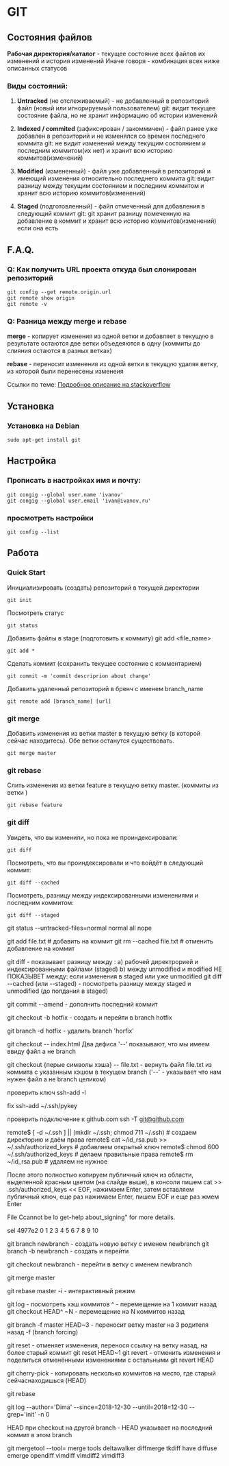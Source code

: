 # GIT

## Состояния файлов

**Рабочая директория/каталог** - текущее состояние всех файлов их изменений и история изменений Иначе говоря - комбинация всех ниже описанных статусов

### Виды состояний:
1. **Untracked** (не отслеживаемый) - не добавленный в репозиторий файл (новый или игнорируемый пользователем)
git: видит текущее состояние файла, но не хранит информацию об истории изменений

2. **Indexed / commited** (зафиксирован / закоммичен) - файл ранее уже добавлен в репозиторий и не изменялся со времен последнего коммита
git: не видит изменений между текущим состоянием и последним коммитом(их нет) и хранит всю историю коммитов(изменений)

3. **Modified** (измененный) - файл уже добавленный в репозиторий и имеющий изменения относительно последнего коммита
git: видит разницу между текущим состоянием и последним коммитом и хранит всю историю коммитов(изменений)

4. **Staged** (подготовленный) - файл отмеченный для добавления в следующий коммит
git: git хранит разницу помеченную на добавление в коммит и хранит всю историю коммитов(изменений) если она есть


## F.A.Q.
### Q: Как получить URL проекта откуда был слонирован репозиторий
	
	git config --get remote.origin.url
	git remote show origin
	git remote -v

### Q: Разница между merge и rebase
**merge** - копирует изменения из одной ветки и добавляет в текущую в результате остаются две ветки объедеяются в одну (коммиты до слияния остаются в разных ветках)

**rebase** - переносит изменения из одной ветки в текущую удаляя ветку, из которой были перенесены изменеия

Ссылки по теме:
[Подробное описание на stackoverflow](https://stackoverflow.com/questions/16666089/whats-the-difference-between-git-merge-and-git-rebase)



## Установка
### Установка на Debian

	sudo apt-get install git

## Настройка
### Прописать в настройках имя и почту:

	git congig --global user.name 'ivanov'
	git congig --global user.email 'ivan@ivanov.ru'

### просмотреть настройки

	git config --list

## Работа
### Quick Start
Инициализировать (создать) репозиторий в текущей директории

	git init 

Посмотреть статус

	git status

Добавить файлы в stage (подготовить к коммиту)
	git add <file_name>

	git add *

Сделать коммит (сохранить текущее состояние с комментарием)

	git commit -m 'commit descriprion about change'

Добавить удаленный репозиторий в бренч с именем branch_name

	git remote add [branch_name] [url]


### git merge
Добавить изменения из ветки master в текущую ветку (в которой сейчас находитесь). Обе ветки останутся существовать.

	git merge master

### git rebase
Слить изменения из ветки feature в текущую ветку master.
(коммиты из ветки )
 
	git rebase feature

### git diff
Увидеть, что вы изменили, но пока не проиндексировали:

	git diff

Посмотреть, что вы проиндексировали и что войдёт в следующий коммит:

	git diff --cached

Посмотреть, разницу между индексированными изменениями и последним коммитом:

	git diff --staged








git status --untracked-files=normal
	normal
	all
	nope

git add file.txt			# добавить на коммит
git rm --cached file.txt	# отменить добавление на коммит



git diff	-	показывает разницу между :
	a) рабочей директрорией и индексированными файлами (staged)
	b) между unmodified и modified
	НЕ ПОКАЗЫВЕТ между:
		если изменения в staged или уже unmodified
git diff --cached (или --staged) - посмотреть
	разницу между staged и unmodified (до попдания в staged)

git commit --amend 	-	дополнить последний коммит




git checkout -b hotfix	-	создать и перейти в branch hotfix

git branch -d hotfix	-	удалить branch 'horfix'

git checkout -- index.html
	Два дефиса '--' показывают, что мы имеем ввиду файл а не branch

git checkout {перые символы хэша} -- file.txt	- вернуть файл file.txt из коммита с указанным хэшом в текущем branch ('--' - указывает что нам нужен файл а не branch целиком)



проверить ключ
ssh-add -l

fix
ssh-add ~/.ssh/pykey

проверить подключение к github.com
ssh -T git@github.com


remote$ [ -d ~/.ssh ] || (mkdir ~/.ssh; chmod 711 ~/.ssh) # создаем директорию и даём права
remote$ cat ~/id_rsa.pub >> ~/.ssh/authorized_keys        # добавляем открытый ключ
remote$ chmod 600 ~/.ssh/authorized_keys                  # делаем правильные права 
remote$ rm ~/id_rsa.pub                                   # удаляем не нужное

После этого полностью копируем публичный ключ из области, выделенной красным цветом (на слайде выше), в консоли пишем cat >> .ssh/authorized_keys << EOF, нажимаем Enter, затем вставляем публичный ключ, еще раз нажимаем Enter, пишем EOF и еще раз жмем Enter

File Ccannot be lo
get-help about_signing" for more details.



sel 4977e2 0 1 2 3 4 5 6 7 8 9 10


git branch newbranch - создать новую ветку с именем newbranch
git branch -b newbranch - создать и перейти

git checkout newbranch - перейти в ветку с именем newbranch

git merge master

git rebase master
	-i - интерактивный режим

git log - посмотреть хэш коммитов
	^ - перемещение на 1 коммит назад
		git checkout HEAD^
	~N - перемещение на N коммитов назад

git branch -f master HEAD~3 - переносит ветку master на 3 родителя назад
-f (branch forcing)



git reset - отменяет изменения, перенося ссылку на ветку назад, на более старый коммит
	git reset HEAD~1
git revert - отменить изменения и поделиться отменёнными изменениями с остальными
	git revert HEAD


git cherry-pick <commit1> <commit2> - копировать несколько коммитов на место, где старый сейчаснаходишься (HEAD)

git rebase 



git log
	--author='Dima'
	--since=2018-12-30
	--until=2018=12-30
	--grep='init'
	-n 0

HEAD
	при checkout на другой branch - HEAD указывает на последний коммит в этом branch



git mergetool --tool=<tool>
merge tools
	deltawalker
	diffmerge
	tkdiff
have
	diffuse
	emerge
	opendiff
	vimdiff
	vimdiff2
	vimdiff3


